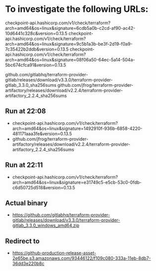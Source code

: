 # To investigate the following URLs:

checkpoint-api.hashicorp.com/v1/check/terraform?arch=amd64&os=linux&signature=6cdb5a0b-c2cd-af90-ac42-10d6441c328c&version=0.13.5
checkpoint-api.hashicorp.com/v1/check/terraform?arch=amd64&os=linux&signature=9c5b1a3b-be3f-2d19-f0a9-7c35422b2ddb&version=0.13.5
checkpoint-api.hashicorp.com/v1/check/terraform?arch=amd64&os=linux&signature=08f06a50-64ec-5a14-504a-5bc674cfca91&version=0.13.5

github.com/gitlabhq/terraform-provider-gitlab/releases/download/v3.3.0/terraform-provider-gitlab_3.3.0_sha256sums
github.com/jfrog/terraform-provider-artifactory/releases/download/v2.2.4/terraform-provider-artifactory_2.2.4_sha256sums

## Run at 22:08
- checkpoint-api.hashicorp.com/v1/check/terraform?arch=amd64&os=linux&signature=1492910f-936b-6858-4220-481171aaa3fe&version=0.13.5
- github.com/jfrog/terraform-provider-artifactory/releases/download/v2.2.4/terraform-provider-artifactory_2.2.4_sha256sums

## Run at 22:11
- checkpoint-api.hashicorp.com/v1/check/terraform?arch=amd64&os=linux&signature=e31749c5-e5cb-53c0-0fdb-c6d50725d518&version=0.13.5

## Actual binary
- https://github.com/gitlabhq/terraform-provider-gitlab/releases/download/v3.3.0/terraform-provider-gitlab_3.3.0_windows_amd64.zip 

## Redirect to
- https://github-production-release-asset-2e65be.s3.amazonaws.com/93446122/f109c080-333a-11eb-8db7-36dd3e220b8c